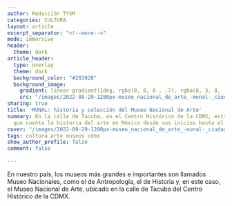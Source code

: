 ```yaml
---
author: Redacción TYSM
categories: CULTURA
layout: article
excerpt_separator: "<!--more-->"
mode: immersive
header:
  theme: dark
article_header:
  type: overlay
  theme: dark
  background_color: "#203028"
  background_image:
    gradient: linear-gradient(1deg, rgba(0, 0, 0 , .7), rgba(8, 3, 8, .9))
    src: "/images/2022-09-29-1280px-museo_nacional_de_arte_-munal-_ciudad_de_mexico_-_plaza_manuel_tolsa_1.jpeg"
sharing: true
title: 'MUNAL: historia y colección del Museo Nacional de Arte'
summary: En la calle de Tacuba, en el Centro Histórico de la CDMX, está este museo
  que cuenta la historia del arte en México desde sus inicios hasta el siglo XX
cover: "/images/2022-09-29-1280px-museo_nacional_de_arte_-munal-_ciudad_de_mexico_-_plaza_manuel_tolsa_1.jpeg"
tags: cultura arte museos cdmx
show_author_profile: false
comment: false

---
```

En nuestro país, los museos más grandes e importantes son llamados Museo Nacionales, como el de Antropología, el de Historia y, en este caso, el Museo Nacional de Arte, ubicado en la calle de Tacuba del Centro Histórico de la CDMX. 